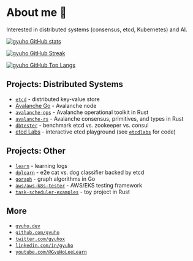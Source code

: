 # About me 👋

Interested in distributed systems (consensus, etcd, Kubernetes) and AI.

[![gyuho GitHub stats](https://github-readme-stats.vercel.app/api?username=gyuho&show_icons=true&rank_icon=percentile&show=reviews,prs_merged,prs_merged_percentage)](https://github.com/gyuho)

[![gyuho GitHub Streak](https://streak-stats.demolab.com?user=gyuho&theme=github-light)](https://github.com/gyuho)

[![gyuho GitHub Top Langs](https://github-readme-stats.vercel.app/api/top-langs/?username=gyuho)](https://github.com/gyuho)

## Projects: Distributed Systems

- [`etcd`](https://github.com/etcd-io/etcd/graphs/contributors) - distributed key-value store
- [Avalanche Go](https://github.com/ava-labs/avalanchego) - Avalanche node
- [`avalanche-ops`](https://github.com/ava-labs/avalanche-ops) - Avalanche operational toolkit in Rust
- [`avalanche-rs`](https://github.com/ava-labs/avalanche-rs) - Avalanche consensus, primitives, and types in Rust
- [`dbtester`](https://github.com/etcd-io/dbtester) - benchmark etcd vs. zookeeper vs. consul
- [etcd Labs](http://play.etcd.io) - interactive etcd playground (see [`etcdlabs`](https://github.com/etcd-io/etcdlabs) for code)

## Projects: Other

- [`learn`](https://github.com/gyuho/learn) - learning logs
- [`dplearn`](https://github.com/gyuho/dplearn) - e2e cat vs. dog classifier backed by etcd
- [`goraph`](https://github.com/gyuho/goraph) - graph algorithms in Go
- [`aws/aws-k8s-tester`](https://github.com/aws/aws-k8s-tester) - AWS/EKS testing framework
- [`task-scheduler-examples`](https://github.com/gyuho/task-scheduler-examples) - toy project in Rust

## More

- <a href="https://gyuho.dev" target="_blank">`gyuho.dev`</a>
- <a href="https://github.com/gyuho" target="_blank">`github.com/gyuho`</a>
- <a href="https://twitter.com/gyuhox" target="_blank">`twitter.com/gyuhox`</a>
- <a href="https://www.linkedin.com/in/gyuho/" target="_blank">`linkedin.com/in/gyuho`</a>
- <a href="https://youtube.com/@GyuHoLeeLearn" target="_blank">`youtube.com/@GyuHoLeeLearn`</a>
